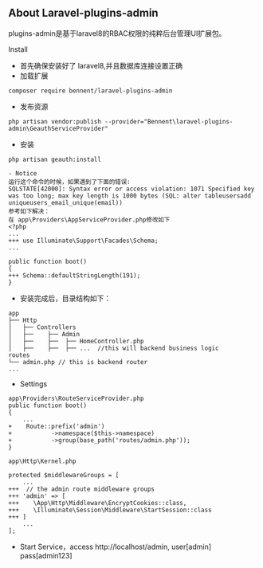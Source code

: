 
## About Laravel-plugins-admin

plugins-admin是基于laravel8的RBAC权限的纯粹后台管理UI扩展包。

Install
- 首先确保安装好了 laravel8,并且数据库连接设置正确
- 加载扩展
```
composer require bennent/laravel-plugins-admin
```
- 发布资源
```
php artisan vendor:publish --provider="Bennent\laravel-plugins-admin\GeauthServiceProvider"
```
- 安装
```
php artisan geauth:install
```
```
- Notice
运行这个命令的时候，如果遇到了下面的错误:
SQLSTATE[42000]: Syntax error or access violation: 1071 Specified key was too long; max key length is 1000 bytes (SQL: alter tableusersadd uniqueusers_email_unique(email))
参考如下解决：
在 app\Providers\AppServiceProvider.php修改如下
<?php
...
+++ use Illuminate\Support\Facades\Schema;
...

public function boot()
{
+++ Schema::defaultStringLength(191);   
}

```
- 安装完成后，目录结构如下：
```
app
├── Http
│   ├── Controllers
│   ├──    ├── Admin
│   ├──    ├──  ├── HomeController.php
│   ├──    ├──  ├── ...  //this will backend business logic
routes
└── admin.php // this is backend router
... 
```
- Settings
```
app\Providers\RouteServiceProvider.php
public function boot()
{
    ...
+    Route::prefix('admin')
+           ->namespace($this->namespace)
+           ->group(base_path('routes/admin.php'));
}

app\Http\Kernel.php

protected $middlewareGroups = [
    ...
+++  // the admin route middleware groups
+++ 'admin' => [
+++    \App\Http\Middleware\EncryptCookies::class,
+++    \Illuminate\Session\Middleware\StartSession::class
+++ ]
    ...
];
```

- Start Service，access http://localhost/admin, user[admin] pass[admin123]